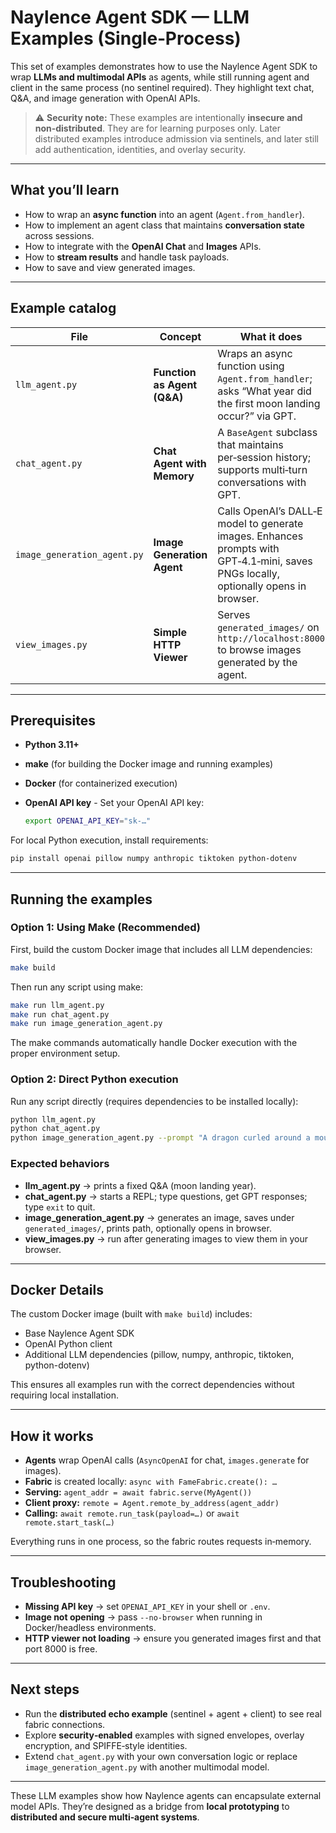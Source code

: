 # Naylence Agent SDK — LLM Examples (Single‑Process)

This set of examples demonstrates how to use the Naylence Agent SDK to wrap **LLMs and multimodal APIs** as agents, while still running agent and client in the same process (no sentinel required). They highlight text chat, Q\&A, and image generation with OpenAI APIs.

> ⚠️ **Security note:** These examples are intentionally **insecure and non‑distributed**. They are for learning purposes only. Later distributed examples introduce admission via sentinels, and later still add authentication, identities, and overlay security.

---

## What you’ll learn

* How to wrap an **async function** into an agent (`Agent.from_handler`).
* How to implement an agent class that maintains **conversation state** across sessions.
* How to integrate with the **OpenAI Chat** and **Images** APIs.
* How to **stream results** and handle task payloads.
* How to save and view generated images.

---

## Example catalog

| File                        | Concept                      | What it does                                                                                                                         |
| --------------------------- | ---------------------------- | ------------------------------------------------------------------------------------------------------------------------------------ |
| `llm_agent.py`              | **Function as Agent (Q\&A)** | Wraps an async function using `Agent.from_handler`; asks “What year did the first moon landing occur?” via GPT.                      |
| `chat_agent.py`             | **Chat Agent with Memory**   | A `BaseAgent` subclass that maintains per‑session history; supports multi‑turn conversations with GPT.                               |
| `image_generation_agent.py` | **Image Generation Agent**   | Calls OpenAI’s DALL‑E model to generate images. Enhances prompts with GPT‑4.1‑mini, saves PNGs locally, optionally opens in browser. |
| `view_images.py`            | **Simple HTTP Viewer**       | Serves `generated_images/` on `http://localhost:8000` to browse images generated by the agent.                                       |

---

## Prerequisites

* **Python 3.11+**
* **make** (for building the Docker image and running examples)
* **Docker** (for containerized execution)
* **OpenAI API key** - Set your OpenAI API key:

  ```bash
  export OPENAI_API_KEY="sk-…"
  ```

For local Python execution, install requirements:
```bash
pip install openai pillow numpy anthropic tiktoken python-dotenv
```

---

## Running the examples

### Option 1: Using Make (Recommended)

First, build the custom Docker image that includes all LLM dependencies:

```bash
make build
```

Then run any script using make:

```bash
make run llm_agent.py
make run chat_agent.py
make run image_generation_agent.py
```

The make commands automatically handle Docker execution with the proper environment setup.

### Option 2: Direct Python execution

Run any script directly (requires dependencies to be installed locally):

```bash
python llm_agent.py
python chat_agent.py
python image_generation_agent.py --prompt "A dragon curled around a mountain" --size 512x512
```

### Expected behaviors

* **llm\_agent.py** → prints a fixed Q\&A (moon landing year).
* **chat\_agent.py** → starts a REPL; type questions, get GPT responses; type `exit` to quit.
* **image\_generation\_agent.py** → generates an image, saves under `generated_images/`, prints path, optionally opens in browser.
* **view\_images.py** → run after generating images to view them in your browser.

---

## Docker Details

The custom Docker image (built with `make build`) includes:
- Base Naylence Agent SDK
- OpenAI Python client
- Additional LLM dependencies (pillow, numpy, anthropic, tiktoken, python-dotenv)

This ensures all examples run with the correct dependencies without requiring local installation.

---

## How it works

* **Agents** wrap OpenAI calls (`AsyncOpenAI` for chat, `images.generate` for images).
* **Fabric** is created locally: `async with FameFabric.create(): …`
* **Serving:** `agent_addr = await fabric.serve(MyAgent())`
* **Client proxy:** `remote = Agent.remote_by_address(agent_addr)`
* **Calling:** `await remote.run_task(payload=…)` or `await remote.start_task(…)`

Everything runs in one process, so the fabric routes requests in‑memory.

---

## Troubleshooting

* **Missing API key** → set `OPENAI_API_KEY` in your shell or `.env`.
* **Image not opening** → pass `--no-browser` when running in Docker/headless environments.
* **HTTP viewer not loading** → ensure you generated images first and that port 8000 is free.

---

## Next steps

* Run the **distributed echo example** (sentinel + agent + client) to see real fabric connections.
* Explore **security‑enabled** examples with signed envelopes, overlay encryption, and SPIFFE‑style identities.
* Extend `chat_agent.py` with your own conversation logic or replace `image_generation_agent.py` with another multimodal model.

---

These LLM examples show how Naylence agents can encapsulate external model APIs. They’re designed as a bridge from **local prototyping** to **distributed and secure multi‑agent systems**.
